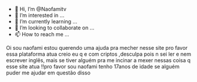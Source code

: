 - 👋 Hi, I’m @Naofamitv
- 👀 I’m interested in ...
- 🌱 I’m currently learning ...
- 💞️ I’m looking to collaborate on ...
- 📫 How to reach me ...

<!---
Naofamitv/Naofamitv is a ✨ special ✨ repository because its `README.md` (this file) appears on your GitHub profile.
You can click the Preview link to take a look at your changes.
--->
Oi sou naofami estou querendo uma ajuda pra mecher nesse site  pro favor essa plataforma atua creio eu q e com criptos ,desculpa pois n sei ler e nem escrever inglês, mais se tiver  alguém pra me incinar a mexer nessas coisa q esse site atua !!pro favor sou naofami tenho 17anos de idade se alguém puder me ajudar  em questão disso 
